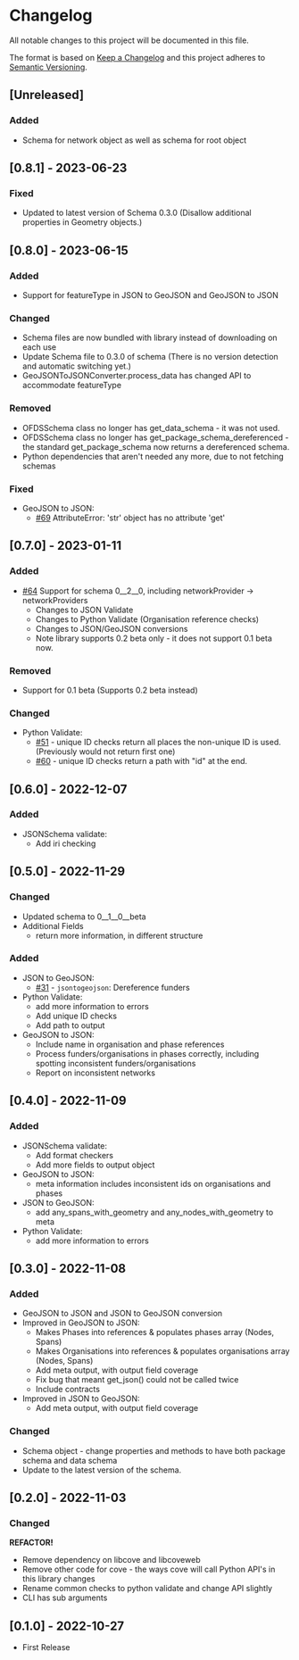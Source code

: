 # Changelog

All notable changes to this project will be documented in this file.

The format is based on [Keep a Changelog](http://keepachangelog.com/en/1.0.0/)
and this project adheres to [Semantic Versioning](http://semver.org/spec/v2.0.0.html).

## [Unreleased]

### Added

- Schema for network object as well as schema for root object

## [0.8.1] - 2023-06-23

### Fixed

- Updated to latest version of Schema 0.3.0 (Disallow additional properties in Geometry objects.)

## [0.8.0] - 2023-06-15

### Added

- Support for featureType in JSON to GeoJSON and GeoJSON to JSON

### Changed

- Schema files are now bundled with library instead of downloading on each use
- Update Schema file to 0.3.0 of schema (There is no version detection and automatic switching yet.)
- GeoJSONToJSONConverter.process_data has changed API to accommodate featureType

### Removed

- OFDSSchema class no longer has get_data_schema - it was not used.
- OFDSSchema class no longer has get_package_schema_dereferenced - the standard get_package_schema now returns a dereferenced schema.
- Python dependencies that aren't needed any more, due to not fetching schemas

### Fixed

- GeoJSON to JSON:
  - [#69](https://github.com/Open-Telecoms-Data/lib-cove-ofds/issues/69) AttributeError: 'str' object has no attribute 'get'


## [0.7.0] - 2023-01-11

### Added

- [#64](https://github.com/Open-Telecoms-Data/lib-cove-ofds/issues/64) Support for schema 0__2__0, including networkProvider -> networkProviders
  - Changes to JSON Validate
  - Changes to Python Validate (Organisation reference checks)
  - Changes to JSON/GeoJSON conversions
  - Note library supports 0.2 beta only - it does not support 0.1 beta now.

### Removed

- Support for 0.1 beta (Supports 0.2 beta instead)

### Changed

- Python Validate:
  - [#51](https://github.com/Open-Telecoms-Data/lib-cove-ofds/issues/51) - unique ID checks return all places the non-unique ID is used. (Previously would not return first one)
  - [#60](https://github.com/Open-Telecoms-Data/lib-cove-ofds/issues/60) - unique ID checks return a path with "id" at the end.

## [0.6.0] - 2022-12-07

### Added

- JSONSchema validate:
  - Add iri checking


## [0.5.0] - 2022-11-29

### Changed

- Updated schema to 0__1__0__beta
- Additional Fields 
  - return more information, in different structure 

### Added

- JSON to GeoJSON:
  - [#31](https://github.com/Open-Telecoms-Data/lib-cove-ofds/pull/31) - `jsontogeojson`: Dereference funders
- Python Validate:
  - add more information to errors
  - Add unique ID checks
  - Add path to output
- GeoJSON to JSON:
  - Include name in organisation and phase references
  - Process funders/organisations in phases correctly, including spotting inconsistent funders/organisations
  - Report on inconsistent networks

## [0.4.0] - 2022-11-09

### Added

- JSONSchema validate:
  - Add format checkers
  - Add more fields to output object
- GeoJSON to JSON:
  - meta information includes inconsistent ids on organisations and phases
- JSON to GeoJSON:
  - add any_spans_with_geometry and any_nodes_with_geometry to meta
- Python Validate:
  - add more information to errors

## [0.3.0] - 2022-11-08

### Added

- GeoJSON to JSON and JSON to GeoJSON conversion
- Improved in GeoJSON to JSON:
    - Makes Phases into references & populates phases array (Nodes, Spans)
    - Makes Organisations into references & populates organisations array (Nodes, Spans)
    - Add meta output, with output field coverage
    - Fix bug that meant get_json() could not be called twice
    - Include contracts
- Improved in JSON to GeoJSON:
    - Add meta output, with output field coverage

### Changed

- Schema object - change properties and methods to have both package schema and data schema
- Update to the latest version of the schema.

## [0.2.0] - 2022-11-03

### Changed

**REFACTOR!**

- Remove dependency on libcove and libcoveweb
- Remove other code for cove - the ways cove will call Python API's in this library changes
- Rename common checks to python validate and change API slightly
- CLI has sub arguments 


## [0.1.0] - 2022-10-27

- First Release
